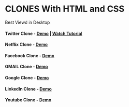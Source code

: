 # CLONES With HTML and CSS

Best Viewd in Desktop

#### Twitter Clone - <a href="https://somanath-goudar.github.io/html-css-projects/twitter-clone/">Demo</a> | <a href="https://youtu.be/TSsPAOmTFsM">Watch Tutorial</a>
#### Netflix Clone - <a href="https://somanath-goudar.github.io/html-css-projects/netflix-clone/">Demo</a>
#### Facebook Clone - <a href="https://somanath-goudar.github.io/html-css-projects/facebook-clone/">Demo</a>
#### GMAIL Clone - <a href="https://somanath-goudar.github.io/html-css-projects/gmail-clone/">Demo</a>
#### Google Clone - <a href="https://somanath-goudar.github.io/html-css-projects/google-clone/">Demo</a>
#### LinkedIn Clone - <a href="https://somanath-goudar.github.io/html-css-projects/linkedin-clone/">Demo</a>
#### Youtube Clone - <a href="https://somanath-goudar.github.io/html-css-projects/youtube-clone/">Demo</a>

